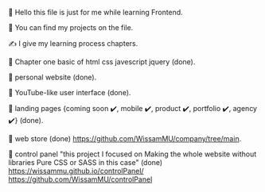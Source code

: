 👋 Hello this file is just for me while learning Frontend.

📓 You can find my projects on the file.

✍️ I give my learning process chapters.

📖 Chapter one basic of html css javescript jquery (done).

📝 personal website (done).

📝 YouTube-like user interface (done).

📝 landing pages {coming soon ✔️, mobile ✔️, product ✔️, portfolio ✔️, agency ✔️} (done).

📝 web store (done) https://github.com/WissamMU/company/tree/main.

📝 control panel "this project I focused on Making the whole website without libraries Pure CSS or SASS in this case" (done)
https://wissammu.github.io/controlPanel/
https://github.com/WissamMU/controlPanel
